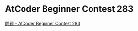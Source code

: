 AtCoder Beginner Contest 283
===

[問題 - AtCoder Beginner Contest 283](https://atcoder.jp/contests/abc283/tasks)
